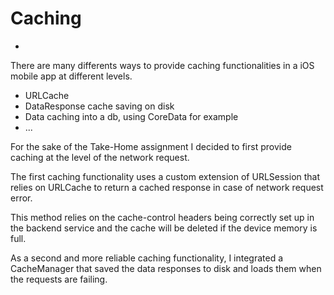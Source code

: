 # Caching

- 

There are many differents ways to provide caching functionalities in a iOS mobile app at different levels.

- URLCache
- DataResponse cache saving on disk
- Data caching into a db, using CoreData for example
- ...

For the sake of the Take-Home assignment I decided to first provide caching at the level of the network request. 

The first caching functionality uses a custom extension of URLSession that relies on URLCache to return a cached response in case of network request error.

This method relies on the cache-control headers being correctly set up in the backend service and the cache will be deleted if the device memory is full.

As a second and more reliable caching functionality, I integrated a CacheManager that saved the data responses to disk and loads them when the requests are failing.